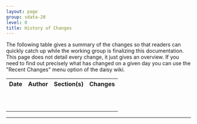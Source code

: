 ```yaml
---
layout: page
group: sdata-20
level: 0
title: History of Changes
---
```


The following table&nbsp;gives a summary of the changes so that readers can
quickly catch up while the working group is finalizing this documentation. This
page does not detail every change, it just gives an overview. If you need to
find out precisely what has changed on a given day you can use the "Recent
Changes" menu option of the daisy wiki.

<table class="content" print-width="100%" width="100%">
<tbody>

<tr>
	<th>Date</th>
	<th>Author</th>
	<th>Section(s)</th>
	<th>Changes</th>
</tr>

<tr>
	<td></td>
	<td></td>
	<td></td>
	<td></td>
</tr>

<tr>
	<td></td>
	<td></td>
	<td></td>
	<td></td>
</tr>

<tr>
	<td></td>
	<td></td>
	<td></td>
	<td></td>
</tr>

<tr>
	<td></td>
	<td></td>
	<td></td>
	<td></td>
</tr>

<tr>
	<td></td>
	<td></td>
	<td></td>
	<td></td>
</tr>

<tr>
	<td></td>
	<td></td>
	<td></td>
	<td></td>
</tr>

<tr>
	<td></td>
	<td></td>
	<td></td>
	<td></td>
</tr>

<tr>
	<td></td>
	<td></td>
	<td></td>
	<td></td>
</tr>

<tr>
	<td></td>
	<td></td>
	<td></td>
	<td></td>
</tr>

<tr>
	<td></td>
	<td></td>
	<td></td>
	<td></td>
</tr>

</tbody>
</table>

* * *